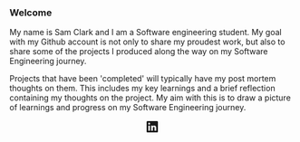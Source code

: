 ### Welcome

My name is Sam Clark and I am a Software engineering student. My goal with my Github account is not only to share my proudest work, but also to share some of the projects I produced along the way on my Software Engineering journey.

Projects that have been 'completed' will typically have my post mortem thoughts on them. This includes my key learnings and a brief reflection containing my thoughts on the project. My aim with this is to draw a picture of learnings and progress on my Software Engineering journey.



<p align="center">
<a href="https://www.linkedin.com/in/sam-clark-295158205/">
  <svg xmlns="http://www.w3.org/2000/svg" viewBox="0 0 24 24" data-supported-dps="24x24" fill="currentColor" class="mercado-match" width="24" height="24" focusable="false">
      <path d="M20.5 2h-17A1.5 1.5 0 002 3.5v17A1.5 1.5 0 003.5 22h17a1.5 1.5 0 001.5-1.5v-17A1.5 1.5 0 0020.5 2zM8 19H5v-9h3zM6.5 8.25A1.75 1.75 0 118.3 6.5a1.78 1.78 0 01-1.8 1.75zM19 19h-3v-4.74c0-1.42-.6-1.93-1.38-1.93A1.74 1.74 0 0013 14.19a.66.66 0 000 .14V19h-3v-9h2.9v1.3a3.11 3.11 0 012.7-1.4c1.55 0 3.36.86 3.36 3.66z"></path>
</svg>
</p>
